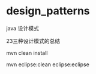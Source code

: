 design_patterns
===============

java 设计模式

23三种设计模式的总结

mvn clean install

mvn eclipse:clean eclipse:eclipse
